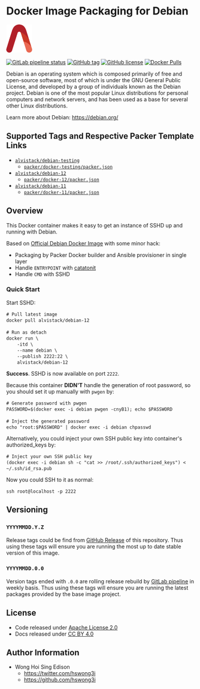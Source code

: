 # Docker Image Packaging for Debian

<a href="https://alvistack.com" title="AlviStack" target="_blank"><img src="/alvistack.svg" height="75" alt="AlviStack"></a>

[![GitLab pipeline
status](https://img.shields.io/gitlab/pipeline/alvistack/docker-debian/master)](https://gitlab.com/alvistack/docker-debian/-/pipelines)
[![GitHub
tag](https://img.shields.io/github/tag/alvistack/docker-debian.svg)](https://github.com/alvistack/docker-debian/tags)
[![GitHub
license](https://img.shields.io/github/license/alvistack/docker-debian.svg)](https://github.com/alvistack/docker-debian/blob/master/LICENSE)
[![Docker
Pulls](https://img.shields.io/docker/pulls/alvistack/debian-12.svg)](https://hub.docker.com/r/alvistack/debian-12)

Debian is an operating system which is composed primarily of free and
open-source software, most of which is under the GNU General Public
License, and developed by a group of individuals known as the Debian
project. Debian is one of the most popular Linux distributions for
personal computers and network servers, and has been used as a base for
several other Linux distributions.

Learn more about Debian: <https://debian.org/>

## Supported Tags and Respective Packer Template Links

-   [`alvistack/debian-testing`](https://hub.docker.com/r/alvistack/debian-testing)
    -   [`packer/docker-testing/packer.json`](https://github.com/alvistack/docker-debian/blob/master/packer/docker-testing/packer.json)
-   [`alvistack/debian-12`](https://hub.docker.com/r/alvistack/debian-12)
    -   [`packer/docker-12/packer.json`](https://github.com/alvistack/docker-debian/blob/master/packer/docker-12/packer.json)
-   [`alvistack/debian-11`](https://hub.docker.com/r/alvistack/debian-11)
    -   [`packer/docker-11/packer.json`](https://github.com/alvistack/docker-debian/blob/master/packer/docker-11/packer.json)

## Overview

This Docker container makes it easy to get an instance of SSHD up and
running with Debian.

Based on [Official Debian Docker
Image](https://hub.docker.com/_/debian/) with some minor hack:

-   Packaging by Packer Docker builder and Ansible provisioner in single
    layer
-   Handle `ENTRYPOINT` with
    [catatonit](https://github.com/openSUSE/catatonit)
-   Handle `CMD` with SSHD

### Quick Start

Start SSHD:

    # Pull latest image
    docker pull alvistack/debian-12

    # Run as detach
    docker run \
        -itd \
        --name debian \
        --publish 2222:22 \
        alvistack/debian-12

**Success**. SSHD is now available on port `2222`.

Because this container **DIDN'T** handle the generation of root
password, so you should set it up manually with `pwgen` by:

    # Generate password with pwgen
    PASSWORD=$(docker exec -i debian pwgen -cnyB1); echo $PASSWORD

    # Inject the generated password
    echo "root:$PASSWORD" | docker exec -i debian chpasswd

Alternatively, you could inject your own SSH public key into container's
authorized_keys by:

    # Inject your own SSH public key
    (docker exec -i debian sh -c "cat >> /root/.ssh/authorized_keys") < ~/.ssh/id_rsa.pub

Now you could SSH to it as normal:

    ssh root@localhost -p 2222

## Versioning

### `YYYYMMDD.Y.Z`

Release tags could be find from [GitHub
Release](https://github.com/alvistack/docker-debian/tags) of this
repository. Thus using these tags will ensure you are running the most
up to date stable version of this image.

### `YYYYMMDD.0.0`

Version tags ended with `.0.0` are rolling release rebuild by [GitLab
pipeline](https://gitlab.com/alvistack/docker-debian/-/pipelines) in
weekly basis. Thus using these tags will ensure you are running the
latest packages provided by the base image project.

## License

-   Code released under [Apache License 2.0](LICENSE)
-   Docs released under [CC BY
    4.0](http://creativecommons.org/licenses/by/4.0/)

## Author Information

-   Wong Hoi Sing Edison
    -   <https://twitter.com/hswong3i>
    -   <https://github.com/hswong3i>
